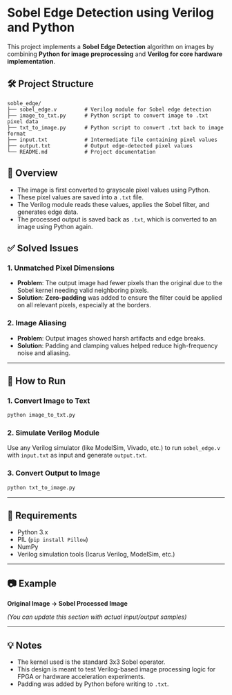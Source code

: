  

# Sobel Edge Detection using Verilog and Python

This project implements a **Sobel Edge Detection** algorithm on images by combining **Python for image preprocessing** and **Verilog for core hardware implementation**.

## 🛠️ Project Structure

```
soble_edge/
├── sobel_edge.v         # Verilog module for Sobel edge detection
├── image_to_txt.py      # Python script to convert image to .txt pixel data
├── txt_to_image.py      # Python script to convert .txt back to image format
├── input.txt            # Intermediate file containing pixel values
├── output.txt           # Output edge-detected pixel values
└── README.md            # Project documentation
```

## 📸 Overview

* The image is first converted to grayscale pixel values using Python.
* These pixel values are saved into a `.txt` file.
* The Verilog module reads these values, applies the Sobel filter, and generates edge data.
* The processed output is saved back as `.txt`, which is converted to an image using Python again.

## ✅ Solved Issues

### 1. **Unmatched Pixel Dimensions**

* **Problem**: The output image had fewer pixels than the original due to the Sobel kernel needing valid neighboring pixels.
* **Solution**: **Zero-padding** was added to ensure the filter could be applied on all relevant pixels, especially at the borders.

### 2. **Image Aliasing**

* **Problem**: Output images showed harsh artifacts and edge breaks.
* **Solution**: Padding and clamping values helped reduce high-frequency noise and aliasing.

---

## 🚀 How to Run

### 1. Convert Image to Text

```bash
python image_to_txt.py
```

### 2. Simulate Verilog Module

Use any Verilog simulator (like ModelSim, Vivado, etc.) to run `sobel_edge.v` with `input.txt` as input and generate `output.txt`.

### 3. Convert Output to Image

```bash
python txt_to_image.py
```

---

## 📌 Requirements

* Python 3.x
* PIL (`pip install Pillow`)
* NumPy
* Verilog simulation tools (Icarus Verilog, ModelSim, etc.)

---

## 📷 Example

**Original Image → Sobel Processed Image**

*(You can update this section with actual input/output samples)*

---

## 💡 Notes

* The kernel used is the standard 3x3 Sobel operator.
* This design is meant to test Verilog-based image processing logic for FPGA or hardware acceleration experiments.
* Padding was added by Python before writing to `.txt`.
